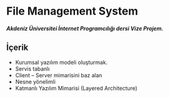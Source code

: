# File Management System

##### **Akdeniz Üniversitei** İnternet Programcılığı dersi Vize Projem.

## İçerik

- Kurumsal yazılım modeli oluşturmak.
- Servis tabanlı
- Client – Server mimarisini baz alan
- Nesne yönelimli
- Katmanlı Yazılım Mimarisi (Layered Architecture)
